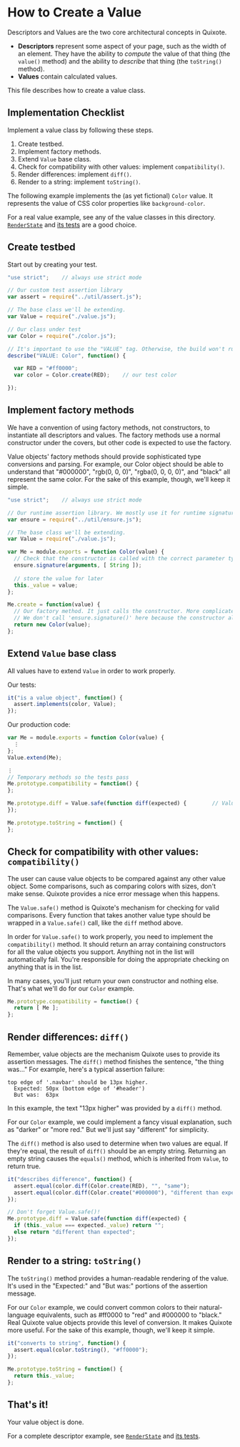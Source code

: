 # How to Create a Value

Descriptors and Values are the two core architectural concepts in Quixote.

* **Descriptors** represent some aspect of your page, such as the width of an element. They have the ability to *compute* the value of that thing (the `value()` method) and the ability to *describe* that thing (the `toString()` method).
* **Values** contain calculated values.

This file describes how to create a value class.


## Implementation Checklist

Implement a value class by following these steps.

1. Create testbed.
2. Implement factory methods.
3. Extend `Value` base class.
4. Check for compatibility with other values: implement `compatibility()`.
5. Render differences: implement `diff()`.
6. Render to a string: implement `toString()`.

The following example implements the (as yet fictional) `Color` value. It represents the value of CSS color properties like `background-color`.

For a real value example, see any of the value classes in this directory. [`RenderState`](render_state.js) and [its tests](_render_state_test.js) are a good choice.


## Create testbed

Start out by creating your test.

```javascript
"use strict";    // always use strict mode

// Our custom test assertion library
var assert = require("../util/assert.js");

// The base class we'll be extending.
var Value = require("./value.js");

// Our class under test
var Color = require("./color.js");

// It's important to use the "VALUE" tag. Otherwise, the build won't run the test.
describe("VALUE: Color", function() {

  var RED = "#ff0000";
  var color = Color.create(RED);    // our test color

});
```


## Implement factory methods

We have a convention of using factory methods, not constructors, to instantiate all descriptors and values. The factory methods use a normal constructor under the covers, but other code is expected to use the factory.

Value objects' factory methods should provide sophisticated type conversions and parsing. For example, our Color object should be able to understand that "#000000", "rgb(0, 0, 0)", "rgba(0, 0, 0, 0)", and "black" all represent the same color. For the sake of this example, though, we'll keep it simple.


```javascript
"use strict";    // always use strict mode

// Our runtime assertion library. We mostly use it for runtime signature type checking.
var ensure = require("../util/ensure.js");

// The base class we'll be extending.
var Value = require("./value.js");

var Me = module.exports = function Color(value) {
  // Check that the constructor is called with the correct parameter types.
  ensure.signature(arguments, [ String ]);
  
  // store the value for later
  this._value = value;
};

Me.create = function(value) {
  // Our factory method. It just calls the constructor. More complicated value objects might do more.
  // We don't call 'ensure.signature()' here because the constructor already does that.
  return new Color(value);
};
```


## Extend `Value` base class

All values have to extend `Value` in order to work properly.

Our tests:

```javascript
it("is a value object", function() {
  assert.implements(color, Value);
});
```

Our production code:

```javascript
var Me = module.exports = function Color(value) {
  ⋮
};
Value.extend(Me);

⋮
// Temporary methods so the tests pass
Me.prototype.compatibility = function() {
};

Me.prototype.diff = Value.safe(function diff(expected) { 		// Value.safe() is explained below
});

Me.prototype.toString = function() {
};
```


## Check for compatibility with other values: `compatibility()`

The user can cause value objects to be compared against any other value object. Some comparisons, such as comparing colors with sizes, don't make sense. Quixote provides a nice error message when this happens.

The `Value.safe()` method is Quixote's mechanism for checking for valid comparisons. Every function that takes another value type should be wrapped in a `Value.safe()` call, like the `diff` method above.

In order for `Value.safe()` to work properly, you need to implement the `compatibility()` method. It should return an array containing constructors for all the value objects you support. Anything not in the list will automatically fail. You're responsible for doing the appropriate checking on anything that is in the list.

In many cases, you'll just return your own constructor and nothing else. That's what we'll do for our `Color` example. 

```javascript
Me.prototype.compatibility = function() {
  return [ Me ];
};
```


## Render differences: `diff()`

Remember, value objects are the mechanism Quixote uses to provide its assertion messages. The `diff()` method finishes the sentence, "the thing was..." For example, here's a typical assertion failure:

```
top edge of '.navbar' should be 13px higher.
  Expected: 50px (bottom edge of '#header')
  But was:  63px
```

In this example, the text "13px higher" was provided by a `diff()` method.
   
For our `Color` example, we could implement a fancy visual explanation, such as "darker" or "more red." But we'll just say "different" for simplicity.

The `diff()` method is also used to determine when two values are equal. If they're equal, the result of `diff()` should be an empty string. Returning an empty string causes the `equals()` method, which is inherited from `Value`, to return true.

```javascript
it("describes difference", function() {
  assert.equal(color.diff(Color.create(RED), "", "same");
  assert.equal(color.diff(Color.create("#000000"), "different than expected", "different");
});
```

```javascript
// Don't forget Value.safe()!
Me.prototype.diff = Value.safe(function diff(expected) {
  if (this._value === expected._value) return "";
  else return "different than expected";
});
```


## Render to a string: `toString()`

The `toString()` method provides a human-readable rendering of the value. It's used in the "Expected:" and "But was:" portions of the assertion message.

For our `Color` example, we could convert common colors to their natural-language equivalents, such as #ff0000 to "red" and #000000 to "black." Real Quixote value objects provide this level of conversion. It makes Quixote more useful. For the sake of this example, though, we'll keep it simple.

```javascript
it("converts to string", function() {
  assert.equal(color.toString(), "#ff0000");
});
```

```javascript
Me.prototype.toString = function() {
  return this._value;
};
```


## That's it!

Your value object is done.

For a complete descriptor example, see [`RenderState`](render_state.js) and [its tests](_render_state_test.js).
